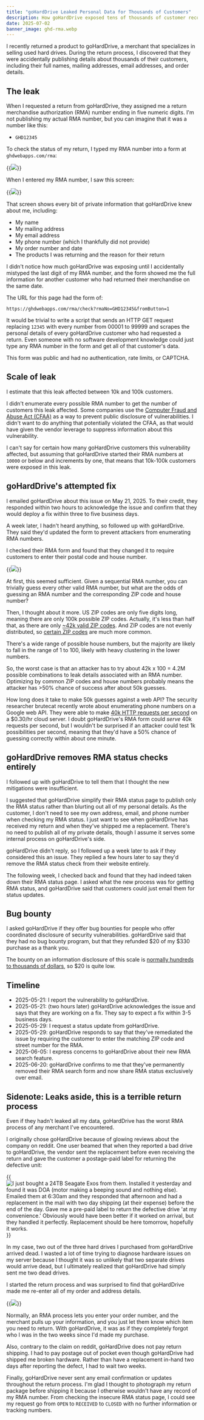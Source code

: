 ```yaml
---
title: "goHardDrive Leaked Personal Data for Thousands of Customers"
description: How goHardDrive exposed tens of thousands of customer records to anyone with a web browser.
date: 2025-07-02
banner_image: ghd-rma.webp
---
```


I recently returned a product to goHardDrive, a merchant that specializes in selling used hard drives. During the return process, I discovered that they were accidentally publishing details about thousands of their customers, including their full names, mailing addresses, email addresses, and order details.

## The leak

When I requested a return from goHardDrive, they assigned me a return merchandise authorization (RMA) number ending in five numeric digits. I'm not publishing my actual RMA number, but you can imagine that it was a number like this:

- `GHD12345`

To check the status of my return, I typed my RMA number into a form at `ghdwebapps.com/rma`:

{{<img src="rma-form.webp" has-border="true" max-width="800px" caption="goHardDrive's RMA status check form. Yes, it says &ldquo;Enter email&rdquo; when it actually wants an RMA number.">}}

When I entered my RMA number, I saw this screen:

{{<img src="ghd-rma.webp" has-border="true" max-width="800px">}}

That screen shows every bit of private information that goHardDrive knew about me, including:

- My name
- My mailing address
- My email address
- My phone number (which I thankfully did not provide)
- My order number and date
- The products I was returning and the reason for their return

I didn't notice how much goHardDrive was exposing until I accidentally mistyped the last digit of my RMA number, and the form showed me the full information for another customer who had returned their merchandise on the same date.

The URL for this page had the form of:

```text
https://ghdwebapps.com/rma/check?rmaNo=GHD12345&fromButton=1
```

It would be trivial to write a script that sends an HTTP GET request replacing `12345` with every number from 00001 to 99999 and scrapes the personal details of every goHardDrive customer who had requested a return. Even someone with no software development knowledge could just type any RMA number in the form and get all of that customer's data.

This form was public and had no authentication, rate limits, or CAPTCHA.

## Scale of leak

I estimate that this leak affected between 10k and 100k customers.

I didn't enumerate every possible RMA number to get the number of customers this leak affected. Some companies use the [Computer Fraud and Abuse Act (CFAA)](https://www.justice.gov/jm/jm-9-48000-computer-fraud) as a way to prevent public disclosure of vulnerabilities. I didn't want to do anything that potentially violated the CFAA, as that would have given the vendor leverage to suppress information about this vulnerability.

I can't say for certain how many goHardDrive customers this vulnerability affected, but assuming that goHardDrive started their RMA numbers at `10000` or below and increments by one, that means that 10k-100k customers were exposed in this leak.

## goHardDrive's attempted fix

I emailed goHardDrive about this issue on May 21, 2025. To their credit, they responded within two hours to acknowledge the issue and confirm that they would deploy a fix within three to five business days.

A week later, I hadn't heard anything, so followed up with goHardDrive. They said they'd updated the form to prevent attackers from enumerating RMA numbers.

I checked their RMA form and found that they changed it to require customers to enter their postal code and house number.

{{<img src="ghd-zip-search.webp" max-width="500px">}}

At first, this seemed sufficient. Given a sequential RMA number, you can trivially guess every other valid RMA number, but what are the odds of guessing an RMA number and the corresponding ZIP code and house number?

Then, I thought about it more. US ZIP codes are only five digits long, meaning there are only 100k possible ZIP codes. Actually, it's less than half that, as there are only [\~42k valid ZIP codes](https://facts.usps.com/42000-zip-codes/). And ZIP codes are not evenly distributed, so [certain ZIP codes](https://datacommons.org/ranking/Count_Person/CensusZipCodeTabulationArea/country/USA?h=zip%2F14607) are much more common.

There's a wide range of possible house numbers, but the majority are likely to fall in the range of 1 to 100, likely with heavy clustering in the lower numbers.

So, the worst case is that an attacker has to try about 42k x 100 = 4.2M possible combinations to leak details associated with an RMA number. Optimizing by common ZIP codes and house numbers probably means the attacker has &gt;50% chance of success after about 50k guesses.

How long does it take to make 50k guesses against a web API? The security researcher brutecat recently wrote about enumerating phone numbers on a Google web API. They were able to make [40k HTTP requests per second](https://brutecat.com/articles/leaking-google-phones#time-required-to-brute-the-number) on a $0.30/hr cloud server. I doubt goHardDrive's RMA form could _serve_ 40k requests per second, but I wouldn't be surprised if an attacker could test 1k possibilities per second, meaning that they'd have a 50% chance of guessing correctly within about one minute.

## goHardDrive removes RMA status checks entirely

I followed up with goHardDrive to tell them that I thought the new mitigations were insufficient.

I suggested that goHardDrive simplify their RMA status page to publish only the RMA status rather than blurting out all of my personal details. As the customer, I don't need to see my own address, email, and phone number when checking my RMA status. I just want to see when goHardDrive has received my return and when they've shipped me a replacement. There's no need to publish all of my private details, though I assume it serves some internal process on goHardDrive's side.

goHardDrive didn't reply, so I followed up a week later to ask if they considered this an issue. They replied a few hours later to say they'd remove the RMA status check from their website entirely.

The following week, I checked back and found that they had indeed taken down their RMA status page. I asked what the new process was for getting RMA status, and goHardDrive said that customers could just email them for status updates.

## Bug bounty

I asked goHardDrive if they offer bug bounties for people who offer coordinated disclosure of security vulnerabilities. goHardDrive said that they had no bug bounty program, but that they refunded $20 of my $330 purchase as a thank you.

The bounty on an information disclosure of this scale is [normally hundreds to thousands of dollars](https://www.tabcut.com/blog/post/How-I-made-200-in-2-Minutes-on-Hackerone-Zomato-Bug-Bounty-Program-POC), so $20 is quite low.

## Timeline

- 2025-05-21: I report the vulnerability to goHardDrive.
- 2025-05-21: (two hours later) goHardDrive acknowledges the issue and says that they are working on a fix. They say to expect a fix within 3-5 business days.
- 2025-05-29: I request a status update from goHardDrive.
- 2025-05-29: goHardDrive responds to say that they've remediated the issue by requiring the customer to enter the matching ZIP code and street number for the RMA.
- 2025-06-05: I express concerns to goHardDrive about their new RMA search feature.
- 2025-06-20: goHardDrive confirms to me that they've permanently removed their RMA search form and now share RMA status exclusively over email.

## Sidenote: Leaks aside, this is a terrible return process

Even if they hadn't leaked all my data, goHardDrive has the worst RMA process of any merchant I've encountered.

I originally chose goHardDrive because of glowing reviews about the company on reddit. One user beamed that when they reported a bad drive to goHardDrive, the vendor sent the replacement before even receiving the return and gave the customer a postage-paid label for returning the defective unit:

{{<img src="reddit-review.webp" alt="I just bought a 24TB Seagate Exos from them. Installed it yesterday and found it was DOA (motor making a beeping sound and nothing else). Emailed them at 6:30am and they responded that afternoon and had a replacement in the mail with two day shipping (at their expense) before the end of the day. Gave me a pre-paid label to return the defective drive 'at my convenience.' Obviously would have been better if it worked on arrival, but they handled it perfectly. Replacement should be here tomorrow, hopefully it works.">}}

In my case, two out of the three hard drives I purchased from goHardDrive arrived dead. I wasted a lot of time trying to diagnose hardware issues on my server because I thought it was so unlikely that two separate drives would arrive dead, but I ultimately realized that goHardDrive had simply sent me two dead drives.

I started the return process and was surprised to find that goHardDrive made me re-enter all of my order and address details.

{{<img src="ghd-rma-form.webp" max-width="700px" caption="goHardDrive's RMA form makes customers manually re-enter all of their address and order details.">}}

Normally, an RMA process lets you enter your order number, and the merchant pulls up your information, and you just let them know which item you need to return. With goHardDrive, it was as if they completely forgot who I was in the two weeks since I'd made my purchase.

Also, contrary to the claim on reddit, goHardDrive does not pay return shipping. I had to pay postage out of pocket even though goHardDrive had shipped me broken hardware. Rather than have a replacement in-hand two days after reporting the defect, I had to wait two weeks.

Finally, goHardDrive never sent any email confirmation or updates throughout the return process. I'm glad I thought to photograph my return package before shipping it because I otherwise wouldn't have any record of my RMA number. From checking the insecure RMA status page, I could see my request go from `OPEN` to `RECEIVED` to `CLOSED` with no further information or tracking numbers.
